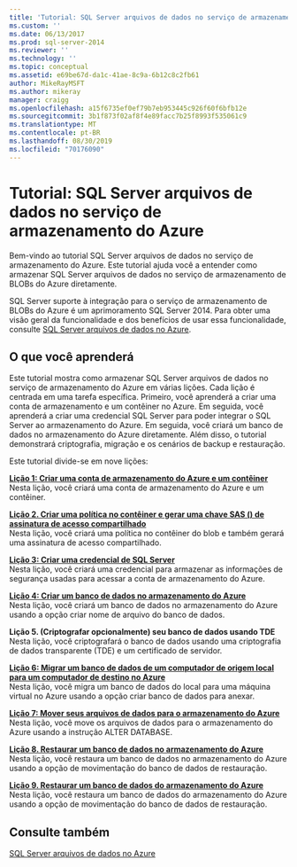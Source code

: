 ```yaml
---
title: 'Tutorial: SQL Server arquivos de dados no serviço de armazenamento do Azure | Microsoft Docs'
ms.custom: ''
ms.date: 06/13/2017
ms.prod: sql-server-2014
ms.reviewer: ''
ms.technology: ''
ms.topic: conceptual
ms.assetid: e69be67d-da1c-41ae-8c9a-6b12c8c2fb61
author: MikeRayMSFT
ms.author: mikeray
manager: craigg
ms.openlocfilehash: a15f6735ef0ef79b7eb953445c926f60f6bfb12e
ms.sourcegitcommit: 3b1f873f02af8f4e89facc7b25f8993f535061c9
ms.translationtype: MT
ms.contentlocale: pt-BR
ms.lasthandoff: 08/30/2019
ms.locfileid: "70176090"
---
```

# <a name="tutorial-sql-server-data-files-in-azure-storage-service"></a>Tutorial: SQL Server arquivos de dados no serviço de armazenamento do Azure
  Bem-vindo ao tutorial SQL Server arquivos de dados no serviço de armazenamento do Azure. Este tutorial ajuda você a entender como armazenar SQL Server arquivos de dados no serviço de armazenamento de BLOBs do Azure diretamente.  
  
 SQL Server suporte à integração para o serviço de armazenamento de BLOBs do Azure é um aprimoramento SQL Server 2014. Para obter uma visão geral da funcionalidade e dos benefícios de usar essa funcionalidade, consulte [SQL Server arquivos de dados no Azure](databases/sql-server-data-files-in-microsoft-azure.md).  
  
## <a name="what-you-will-learn"></a>O que você aprenderá  
 Este tutorial mostra como armazenar SQL Server arquivos de dados no serviço de armazenamento do Azure em várias lições. Cada lição é centrada em uma tarefa específica. Primeiro, você aprenderá a criar uma conta de armazenamento e um contêiner no Azure. Em seguida, você aprenderá a criar uma credencial SQL Server para poder integrar o SQL Server ao armazenamento do Azure. Em seguida, você criará um banco de dados no armazenamento do Azure diretamente. Além disso, o tutorial demonstrará criptografia, migração e os cenários de backup e restauração.  
  
 Este tutorial divide-se em nove lições:  
  
 **[Lição 1: Criar uma conta de armazenamento do Azure e um contêiner](../tutorials/lesson-1-create-windows-azure-storage-account-and-container.md)**  
 Nesta lição, você criará uma conta de armazenamento do Azure e um contêiner.  
  
 **[Lição 2. Criar uma política no contêiner e gerar uma chave SAS &#40;&#41; de assinatura de acesso compartilhado](lesson-1-create-stored-access-policy-and-shared-access-signature.md)**  
 Nesta lição, você criará uma política no contêiner do blob e também gerará uma assinatura de acesso compartilhado.  
  
 **[Lição 3: Criar uma credencial de SQL Server](lesson-2-create-a-sql-server-credential-using-a-shared-access-signature.md)**  
 Nesta lição, você criará uma credencial para armazenar as informações de segurança usadas para acessar a conta de armazenamento do Azure.  
  
 **[Lição 4: Criar um banco de dados no armazenamento do Azure](../relational-databases/lesson-3-database-backup-to-url.md)**  
 Nesta lição, você criará um banco de dados no armazenamento do Azure usando a opção criar nome de arquivo do banco de dados.  
  
 **Lição 5. &#40;Criptografar opcionalmente&#41; seu banco de dados usando TDE**  
 Nesta lição, você criptografará o banco de dados usando uma criptografia de dados transparente (TDE) e um certificado de servidor.  
  
 **[Lição 6: Migrar um banco de dados de um computador de origem local para um computador de destino no Azure](lesson-5-backup-database-using-file-snapshot-backup.md)**  
 Nesta lição, você migra um banco de dados do local para uma máquina virtual no Azure usando a opção criar banco de dados para anexar.  
  
 **[Lição 7: Mover seus arquivos de dados para o armazenamento do Azure](../relational-databases/lesson-6-generate-activity-and-backup-log-using-file-snapshot-backup.md)**  
 Nesta lição, você move os arquivos de dados para o armazenamento do Azure usando a instrução ALTER DATABASE.  
  
 **[Lição 8. Restaurar um banco de dados no armazenamento do Azure](../relational-databases/lesson-7-restore-a-database-to-a-point-in-time.md)**  
 Nesta lição, você restaura um banco de dados no armazenamento do Azure usando a opção de movimentação do banco de dados de restauração.  
  
 **[Lição 9. Restaurar um banco de dados do armazenamento do Azure](lesson-8-restore-as-new-database-from-log-backup.md)**  
 Nesta lição, você restaura um banco de dados do armazenamento do Azure usando a opção de movimentação do banco de dados de restauração.  
  
## <a name="see-also"></a>Consulte também  
 [SQL Server arquivos de dados no Azure](databases/sql-server-data-files-in-microsoft-azure.md)  
  
  
